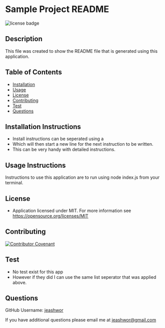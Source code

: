 # Sample Project README
![license badge](https://img.shields.io/badge/license-MIT-brightgreen)

## Description
  
This file was created to show the README file that is generated using this application. 
 
## Table of Contents
  
* [Installation](#installation-instructions)  
* [Usage](#usage-instructions)  
* [License](#license)  
* [Contributing](#contributing)  
* [Test](#test-instructions)  
* [Questions](#questions)
  
## Installation Instructions

* Install instructions can be seperated using a 
* Which will then start a new line for the next instruction to be written. 
* This can be very handy with detailed instructions. 

## Usage Instructions

Instructions to use this application are to run using node index.js from your terminal. 

## License

* Application licensed under MIT.  For more information see https://opensource.org/licenses/MIT

## Contributing

[![Contributor Covenant](https://img.shields.io/badge/Contributor%20Covenant-v2.0%20adopted-ff69b4.svg)](https://www.contributor-covenant.org/)

## Test

* No test exist for this app 
* However if they did I can use the same list seperator that was applied above. 

## Questions

GitHub Username: [jeashwor](https://github.com/jeashwor)

If you have additional questions please email me at jeashwor@gmail.com
